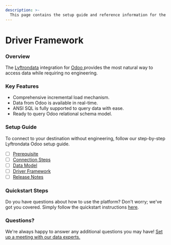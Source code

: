 ```yaml
---
description: >-
  This page contains the setup guide and reference information for the Odoo source connector.
---
```


# Driver Framework

### Overview

The [Lyftrondata](https://www.lyftrondata.com/) integration for [Odoo](https://www.lyftrondata.com/integration/finance-analytics/odoo/)[ ](https://www.lyftrondata.com/integration/odoo/)provides the most natural way to access data while requiring no engineering.

### Key Features

* Comprehensive incremental load mechanism.
* Data from Odoo is available in real-time.&#x20;
* ANSI SQL is fully supported to query data with ease.
* Ready to query Odoo relational schema model.

### Setup Guide

To connect to your destination without engineering, follow our step-by-step Lyftrondata Odoo setup guide.

* [ ] [Prerequisite](../../finance-analytics/odoo/prerequisite.md)
* [ ] [Connection Steps](../../finance-analytics/odoo/connection-steps.md)
* [ ] [Data Model](../../finance-analytics/odoo/data-model/)
* [ ] [Driver Framework](../../finance-analytics/odoo/driver-framework/)
* [ ] [Release Notes](../../finance-analytics/odoo/release-notes.md)

### Quickstart Steps

Do you have questions about how to use the platform? Don't worry; we've got you covered. Simply follow the quickstart instructions [here](../../../quickstart-steps.md).

### Questions? <a href="#questions" id="questions"></a>

We're always happy to answer any additional questions you may have! [Set up a meeting with our data experts.](https://www.lyftrondata.com/book-a-meeting/)


